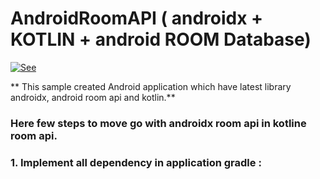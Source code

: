 # AndroidRoomAPI ( androidx + KOTLIN + android ROOM Database)

[![See](https://img.youtube.com/vi/hOvG8Q208_I/0.jpg)](https://www.youtube.com/watch?v=hOvG8Q208_I)



** This sample created Android application which have latest library androidx, android room api and kotlin.**

### Here few steps to move go with androidx room api in kotline room api.

### 1. Implement all dependency in application gradle : 

